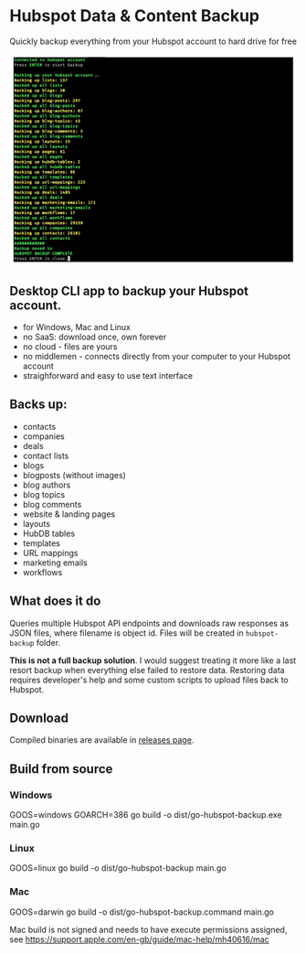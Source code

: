 # Hubspot Data & Content Backup

Quickly backup everything from your Hubspot account to hard drive for free

![Hubspot Data & Content Backup](screenshot.png)

## Desktop CLI app to backup your Hubspot account.

- for Windows, Mac and Linux
- no SaaS: download once, own forever
- no cloud - files are yours
- no middlemen - connects directly from your computer to your Hubspot account
- straighforward and easy to use text interface

## Backs up:
  - contacts
  - companies
  - deals
  - contact lists
  - blogs
  - blogposts (without images)
  - blog authors
  - blog topics
  - blog comments
  - website & landing pages
  - layouts
  - HubDB tables
  - templates
  - URL mappings
  - marketing emails
  - workflows

## What does it do

Queries multiple Hubspot API endpoints and downloads raw responses as JSON files, where filename is object id. Files will be created in `hubspot-backup` folder.

**This is not a full backup solution**. I would suggest treating it more like a last resort backup when everything else failed to restore data. Restoring data requires developer's help and some custom scripts to upload files back to Hubspot.

## Download

Compiled binaries are available in [releases page](https://github.com/patrykkalinowski/go-hubspot-backup/releases).

## Build from source

### Windows

GOOS=windows GOARCH=386 go build -o dist/go-hubspot-backup.exe main.go

### Linux

GOOS=linux go build -o dist/go-hubspot-backup main.go

### Mac

GOOS=darwin go build -o dist/go-hubspot-backup.command main.go

Mac build is not signed and needs to have execute permissions assigned, see <https://support.apple.com/en-gb/guide/mac-help/mh40616/mac>